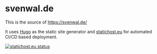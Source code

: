 # svenwal.de

This is the source of <https://svenwal.de/> 

It uses [Hugo](https://gohugo.io/) as the static site generator and [statichost.eu](https://www.statichost.eu/) for automated CI/CD based deployment.

[![statichost.eu status](https://builder.statichost.eu/svenwal-de/status.svg)](https://builder.statichost.eu/svenwal-de/)


